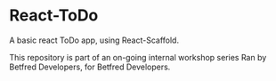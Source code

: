# React-ToDo

A basic react ToDo app, using React-Scaffold.

This repository is part of an on-going internal workshop series Ran by Betfred Developers, for Betfred Developers.
